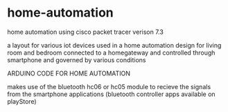 # home-automation
home automation using cisco packet tracer verison 7.3

a layout for various iot devices used in a home automation design for living room and bedroom connected to a homegateway and controlled through smartphone and governed by various conditions

ARDUINO CODE FOR HOME AUTOMATION 

makes use of the bluetooth hc06 or hc05 module to recieve the signals from the smartphone applications (bluetooth controller apps available on playStore)


